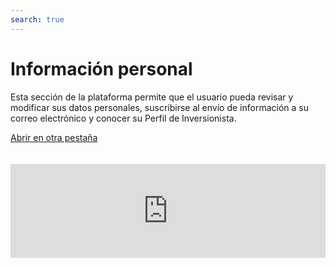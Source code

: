 ```yaml
---
search: true
---
```


# Información personal

Esta sección de la plataforma permite que el usuario pueda revisar y modificar sus datos personales, suscribirse al envío de información a su correo electrónico y conocer su Perfil de Inversionista.

[Abrir en otra pestaña](https://widgets-es.modyo.com/inversiones/personal-info)
<iframe id="widgetFrame" src="https://widgets-es.modyo.com/inversiones/personal-info" width="100%"  frameBorder="0"  style="overflow:auto;margin-top:20px;"></p>

<table spaces-before="0">
  <tr>
    <th>
      Funcionalidad
    </th>
    
    <th>
      Descripción
    </th>
  </tr>
  
  <tr>
    <td>
      Datos Personales
    </td>
    
    <td>
      Permite verificar y/o cambiar la información del usuario. Entrega información sobre su ejecutiva/o de cuenta y cómo contactarla/o.
    </td>
  </tr>
  
  <tr>
    <td>
      Perfil del Inversionista
    </td>
    
    <td>
      Permite ver el Perfil de Inversionista actual y la fecha en la que se realizó la encuesta. Permite recomendar qué tipo de inversión se debiera considerar en base al actual perfil de inversionista. Incluye información asociada a la encuesta, como lo que se mide, por qué es importante, cuál debería ser la periodicidad para realizarla, etc.
    </td>
  </tr>
  
  <tr>
    <td>
      Cambio de Clave
    </td>
    
    <td>
      Permite realizar el cambio de clave y muestra las características necesarias para la nueva contraseña (largo máximo y mínimo, caracteres, mayúsculas y minúsculas, números, etc.).
    </td>
  </tr>
  
  <tr>
    <td>
      Suscripción de envíos por email
    </td>
    
    <td>
      Permite suscribirse al envío de información sobre cartolas, informes, certificados tributarios y otros documentos.
    </td>
  </tr>
</table>


<script>

  export default {
    mounted() {

      function setIframeHeightCO(id, ht) {
          var ifrm = document.getElementById(id);
          if(ifrm) {
            ifrm.style.height = ht + 4 + "px";
          }
      }
      // iframed document sends its height using postMessage
      function handleDocHeightMsg(e) {
          // check origin
          if ( e.origin === 'https://widgets-es.modyo.com' ) {
              // parse data
              var data = JSON.parse( e.data );

              console.log('data:', data)
              // check data object
              if ( data['docHeight'] ) {
                  setIframeHeightCO( 'widgetFrame', data['docHeight'] );
              } else {
                  setIframeHeightCO( 'widgetFrame', 700 );
              }
          }
      }

      // assign message handler
      if ( window.addEventListener ) {
          window.addEventListener('message', handleDocHeightMsg, false);
      }
    }
  }

</script>
